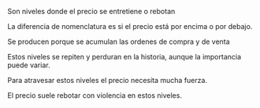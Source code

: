 
Son niveles donde el precio se entretiene o rebotan

La diferencia de nomenclatura es si el precio está por encima o por debajo.

Se producen porque se acumulan las ordenes de compra y de venta

Estos niveles se repiten y perduran en la historia, aunque la importancia puede variar.

Para atravesar estos niveles el precio necesita mucha fuerza.

El precio suele rebotar con violencia en estos niveles.